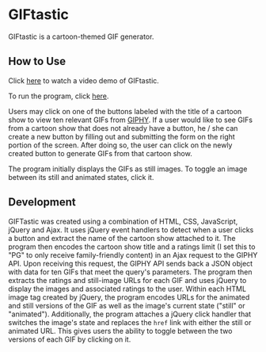 # GIFtastic

GIFtastic is a cartoon-themed GIF generator. 

## How to Use

Click <a href = "https://youtu.be/qJJkcRRzHhk">here</a> to watch a video demo of GIFtastic.

To run the program, click <a href = "https://lkanand.github.io/GIFtastic">here</a>.

Users may click on one of the buttons labeled with the title of a cartoon show to view ten relevant GIFs from <a href = "https://giphy.com">GIPHY</a>. If a user would like to see GIFs from a cartoon show that does not already have a button, he / she can create a new button by filling out and submitting the form on the right portion of the screen. After doing so, the user can click on the newly created button to generate GIFs from that cartoon show.

The program initially displays the GIFs as still images. To toggle an image between its still and animated states, click it.

## Development 

GIFTastic was created using a combination of HTML, CSS, JavaScript, jQuery and Ajax. It uses jQuery event handlers to detect when a user clicks a button and extract the name of the cartoon show attached to it. The program then encodes the cartoon show title and a ratings limit (I set this to "PG" to only receive family-friendly content) in an Ajax request to the GIPHY API. Upon receiving this request, the GIPHY API sends back a JSON object with data for ten GIFs that meet the query's parameters. The program then extracts the ratings and still-image URLs for each GIF and uses jQuery to display the images and associated ratings to the user. Within each HTML image tag created by jQuery, the program encodes URLs for the animated and still versions of the GIF as well as the image's current state ("still" or "animated"). Additionally, the program attaches a jQuery click handler that switches the image's state and replaces the `href` link with either the still or animated URL. This gives users the ability to toggle between the two versions of each GIF by clicking on it.